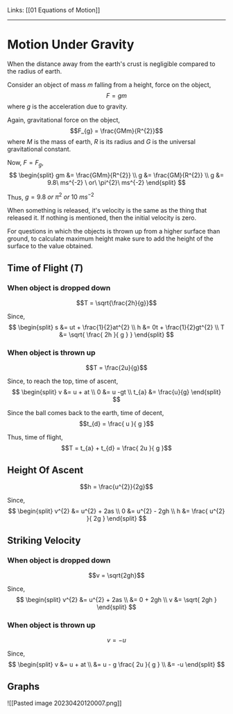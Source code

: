 Links: [[01 Equations of Motion]]
___
# Motion Under Gravity
When the distance away from the earth's crust is negligible compared to the radius of earth. 

Consider an object of mass $m$ falling from a height, force on the object,
$$F = gm$$
where $g$ is the acceleration due to gravity. 

Again, gravitational force on the object,
$$F_{g} = \frac{GMm}{R^{2}}$$
where $M$ is the mass of earth, $R$ is its radius and $G$ is the universal gravitational constant. 

Now, $F = F_{g}$,
$$
\begin{split} 
gm &=  \frac{GMm}{R^{2}} \\
g &=  \frac{GM}{R^{2}} \\
g &=  9.8\ ms^{-2} \ or\ \pi^{2}\ ms^{-2} 
\end{split}
$$

Thus, $g = 9.8\ or\ \pi^{2}\ or\ 10\ ms^{-2}$

When something is released, it's velocity is the same as the thing that released it. If nothing is mentioned, then the initial velocity is zero. 

For questions in which the objects is thrown up from a higher surface than ground, to calculate maximum height make sure to add the height of the surface to the value obtained.

## Time of Flight $(T)$
### When object is dropped down
$$T = \sqrt{\frac{2h}{g}}$$

Since,
$$
\begin{split}
s &= ut + \frac{1}{2}at^{2} \\
h &=  0t + \frac{1}{2}gt^{2} \\
T &= \sqrt{ \frac{ 2h }{ g } }
\end{split}
$$

### When object is thrown up
$$T = \frac{2u}{g}$$

Since, to reach the top, time of ascent,
$$
\begin{split}
v &= u + at \\
0 &= u -gt \\
t_{a} &= \frac{u}{g}
\end{split}
$$

Since the ball comes back to the earth, time of decent,
$$t_{d} = \frac{ u }{ g }$$

Thus, time of flight, 
$$T = t_{a} + t_{d} = \frac{ 2u }{ g }$$

## Height Of Ascent
$$h = \frac{u^{2}}{2g}$$

Since,
$$
\begin{split}
v^{2} &= u^{2} + 2as \\
0 &= u^{2} - 2gh \\
h &= \frac{ u^{2} }{ 2g }
\end{split}
$$

## Striking Velocity
### When object is dropped down
$$v = \sqrt{2gh}$$

Since,
$$
\begin{split}
v^{2} &= u^{2} + 2as \\
&= 0 + 2gh \\
v &= \sqrt{ 2gh }
\end{split}
$$

### When object is thrown up
$$v = -u$$

Since,
$$
\begin{split}
v &= u + at \\
&= u - g \frac{ 2u }{ g } \\
&= -u
\end{split}
$$

## Graphs
![[Pasted image 20230420120007.png]]